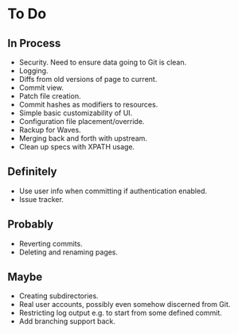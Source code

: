  To Do
=======

 In Process
------------

- Security. Need to ensure data going to Git is clean.
- Logging.
- Diffs from old versions of page to current.
- Commit view.
- Patch file creation.
- Commit hashes as modifiers to resources.
- Simple basic customizability of UI.
- Configuration file placement/override.
- Rackup for Waves.
- Merging back and forth with upstream.
- Clean up specs with XPATH usage.


 Definitely
------------

- Use user info when committing if authentication enabled.
- Issue tracker.


 Probably
----------

- Reverting commits.
- Deleting and renaming pages.


 Maybe
-------

- Creating subdirectories.
- Real user accounts, possibly even somehow discerned from Git.
- Restricting log output e.g. to start from some defined commit.
- Add branching support back.

